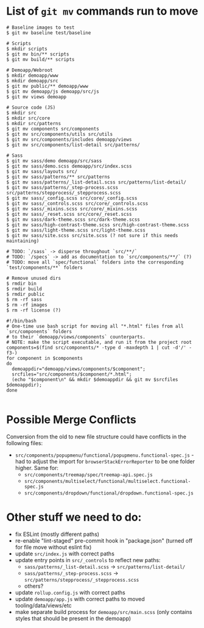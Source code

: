 # List of `git mv` commands run to move

```
# Baseline images to test
$ git mv baseline test/baseline

# Scripts
$ mkdir scripts
$ git mv bin/** scripts
$ git mv build/** scripts

# Demoapp/Webroot
$ mkdir demoapp/www
$ mkdir demoapp/src
$ git mv public/** demoapp/www
$ git mv demoapp/js demoapp/src/js
$ git mv views demoapp

# Source code (JS)
$ mkdir src
$ mkdir src/core
$ mkdir src/patterns
$ git mv components src/components
$ git mv src/components/utils src/utils
$ git mv src/components/includes demoapp/views
$ git mv src/components/list-detail src/patterns/

# Sass
$ git mv sass/demo demoapp/src/sass
$ git mv sass/demo.scss demoapp/src/index.scss
$ git mv sass/layouts src/
$ git mv sass/patterns/** src/patterns
$ git mv sass/patterns/_list-detail.scss src/patterns/list-detail/
$ git mv sass/patterns/_step-process.scss src/patterns/stepprocess/_stepprocess.scss
$ git mv sass/_config.scss src/core/_config.scss
$ git mv sass/_controls.scss src/core/_controls.scss
$ git mv sass/_mixins.scss src/core/_mixins.scss
$ git mv sass/_reset.scss src/core/_reset.scss
$ git mv sass/dark-theme.scss src/dark-theme.scss
$ git mv sass/high-contrast-theme.scss src/high-contrast-theme.scss
$ git mv sass/light-theme.scss src/light-theme.scss
$ git mv sass/site.scss src/site.scss (? not sure if this needs maintaining)

# TODO: `/sass` -> disperse throughout `src/**/`
# TODO: `/specs` -> add as documentation to `src/components/**/` (?)
# TODO: move all `spec/functional` folders into the corresponding `test/components/**` folders

# Remove unused dirs
$ rmdir bin
$ rmdir build
$ rmdir public
$ rm -rf sass
$ rm -rf images
$ rm -rf license (?)

#!/bin/bash
# One-time use bash script for moving all "*.html" files from all `src/components` folders
# to their `demoapp/views/components` counterparts.
# NOTE: make the script executable, and run it from the project root
components=$(find src/components/* -type d -maxdepth 1 | cut -d'/' -f3-)
for component in $components
do
  demoappdir="demoapp/views/components/$component";
  srcfiles="src/components/$component/*.html";
  (echo "$component\n" && mkdir $demoappdir && git mv $srcfiles $demoappdir);
done


```

# Possible Merge Conflicts

Conversion from the old to new file structure could have conflicts in the following files:

- `src/components/popupmenu/functional/popupmenu.functional-spec.js` - had to adjust the import for `browserStackErrorReporter` to be one folder higher.  Same for:
  - `src/components/treemap/spec/treemap-api.spec.js`
  - `src/components/multiselect/functional/multiselect.functional-spec.js`
  - `src/components/dropdown/functional/dropdown.functional-spec.js`

# Other stuff we need to do:

- fix ESLint (mostly different paths)
- re-enable "lint-staged" pre-commit hook in "package.json" (turned off for file move without eslint fix)
- update `src/index.js` with correct paths
- update entry points in `src/_controls` to reflect new paths:
  - `sass/patterns/_list-detail.scss` -> `src/patterns/list-detail/`
  - `sass/patterns/_step-process.scss` -> `src/patterns/stepprocess/_stepprocess.scss`
  - others?
- update `rollup.config.js` with correct paths
- update `demoapp/app.js` with correct paths to moved tooling/data/views/etc
- make separate build process for `demoapp/src/main.scss` (only contains styles that should be present in the demoapp)
